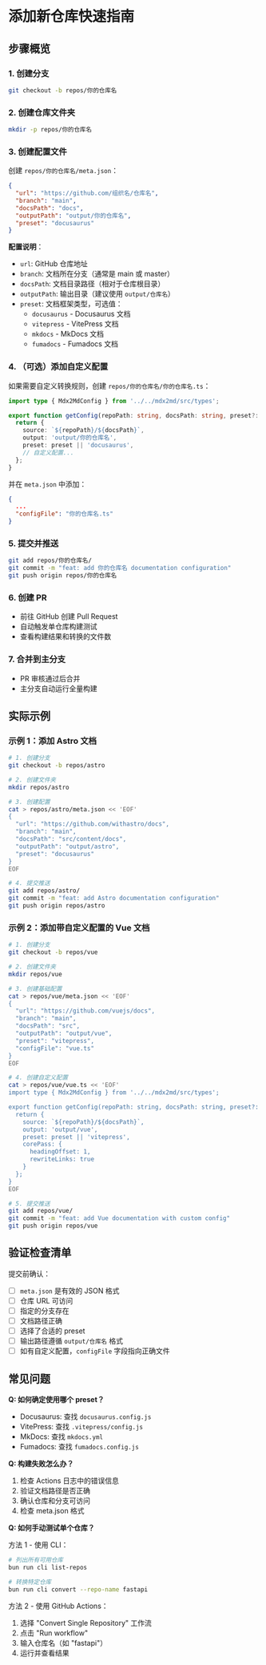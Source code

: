 # 添加新仓库快速指南

## 步骤概览

### 1. 创建分支
```bash
git checkout -b repos/你的仓库名
```

### 2. 创建仓库文件夹
```bash
mkdir -p repos/你的仓库名
```

### 3. 创建配置文件
创建 `repos/你的仓库名/meta.json`：

```json
{
  "url": "https://github.com/组织名/仓库名",
  "branch": "main",
  "docsPath": "docs",
  "outputPath": "output/你的仓库名",
  "preset": "docusaurus"
}
```

**配置说明**：
- `url`: GitHub 仓库地址
- `branch`: 文档所在分支（通常是 main 或 master）
- `docsPath`: 文档目录路径（相对于仓库根目录）
- `outputPath`: 输出目录（建议使用 `output/仓库名`）
- `preset`: 文档框架类型，可选值：
  - `docusaurus` - Docusaurus 文档
  - `vitepress` - VitePress 文档
  - `mkdocs` - MkDocs 文档
  - `fumadocs` - Fumadocs 文档

### 4. （可选）添加自定义配置
如果需要自定义转换规则，创建 `repos/你的仓库名/你的仓库名.ts`：

```typescript
import type { Mdx2MdConfig } from '../../mdx2md/src/types';

export function getConfig(repoPath: string, docsPath: string, preset?: string): Mdx2MdConfig {
  return {
    source: `${repoPath}/${docsPath}`,
    output: 'output/你的仓库名',
    preset: preset || 'docusaurus',
    // 自定义配置...
  };
}
```

并在 `meta.json` 中添加：
```json
{
  ...
  "configFile": "你的仓库名.ts"
}
```

### 5. 提交并推送
```bash
git add repos/你的仓库名/
git commit -m "feat: add 你的仓库名 documentation configuration"
git push origin repos/你的仓库名
```

### 6. 创建 PR
- 前往 GitHub 创建 Pull Request
- 自动触发单仓库构建测试
- 查看构建结果和转换的文件数

### 7. 合并到主分支
- PR 审核通过后合并
- 主分支自动运行全量构建

## 实际示例

### 示例 1：添加 Astro 文档
```bash
# 1. 创建分支
git checkout -b repos/astro

# 2. 创建文件夹
mkdir repos/astro

# 3. 创建配置
cat > repos/astro/meta.json << 'EOF'
{
  "url": "https://github.com/withastro/docs",
  "branch": "main",
  "docsPath": "src/content/docs",
  "outputPath": "output/astro",
  "preset": "docusaurus"
}
EOF

# 4. 提交推送
git add repos/astro/
git commit -m "feat: add Astro documentation configuration"
git push origin repos/astro
```

### 示例 2：添加带自定义配置的 Vue 文档
```bash
# 1. 创建分支
git checkout -b repos/vue

# 2. 创建文件夹
mkdir repos/vue

# 3. 创建基础配置
cat > repos/vue/meta.json << 'EOF'
{
  "url": "https://github.com/vuejs/docs",
  "branch": "main",
  "docsPath": "src",
  "outputPath": "output/vue",
  "preset": "vitepress",
  "configFile": "vue.ts"
}
EOF

# 4. 创建自定义配置
cat > repos/vue/vue.ts << 'EOF'
import type { Mdx2MdConfig } from '../../mdx2md/src/types';

export function getConfig(repoPath: string, docsPath: string, preset?: string): Mdx2MdConfig {
  return {
    source: `${repoPath}/${docsPath}`,
    output: 'output/vue',
    preset: preset || 'vitepress',
    corePass: {
      headingOffset: 1,
      rewriteLinks: true
    }
  };
}
EOF

# 5. 提交推送
git add repos/vue/
git commit -m "feat: add Vue documentation with custom config"
git push origin repos/vue
```

## 验证检查清单

提交前确认：
- [ ] `meta.json` 是有效的 JSON 格式
- [ ] 仓库 URL 可访问
- [ ] 指定的分支存在
- [ ] 文档路径正确
- [ ] 选择了合适的 preset
- [ ] 输出路径遵循 `output/仓库名` 格式
- [ ] 如有自定义配置，`configFile` 字段指向正确文件

## 常见问题

**Q: 如何确定使用哪个 preset？**
- Docusaurus: 查找 `docusaurus.config.js`
- VitePress: 查找 `.vitepress/config.js`
- MkDocs: 查找 `mkdocs.yml`
- Fumadocs: 查找 `fumadocs.config.js`

**Q: 构建失败怎么办？**
1. 检查 Actions 日志中的错误信息
2. 验证文档路径是否正确
3. 确认仓库和分支可访问
4. 检查 meta.json 格式

**Q: 如何手动测试单个仓库？**

方法 1 - 使用 CLI：
```bash
# 列出所有可用仓库
bun run cli list-repos

# 转换特定仓库
bun run cli convert --repo-name fastapi
```

方法 2 - 使用 GitHub Actions：
1. 选择 "Convert Single Repository" 工作流
2. 点击 "Run workflow"
3. 输入仓库名（如 "fastapi"）
4. 运行并查看结果